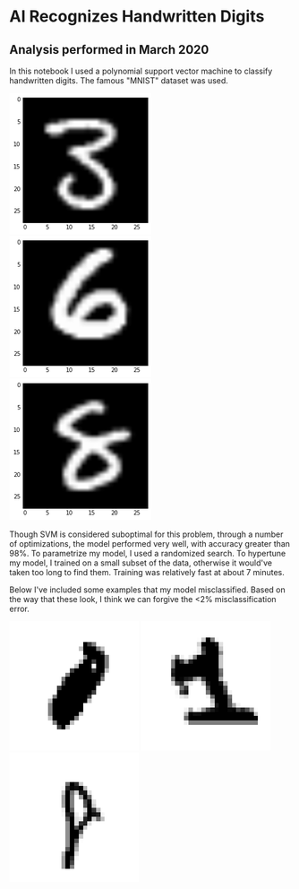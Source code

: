# AI Recognizes Handwritten Digits
## Analysis performed in March 2020
In this notebook I used a polynomial support vector machine to classify handwritten digits. The famous "MNIST" dataset was used. 

![Three](./images/3.png)
![Six](./images/6.png)
![Eight](./images/8.png)

Though SVM is considered suboptimal for this problem, through a number of optimizations, the model performed very well, with accuracy greater than 98%. To parametrize my model, I used a randomized search. To hypertune my model, I trained on a small subset of the data, otherwise it would've taken too long to find them. Training was relatively fast at about 7 minutes.  

Below I've included some examples that my model misclassified. Based on the way that these look, I think we can forgive the <2% misclassification error.

![Zero](./images/0.png)
![One](./images/1.png)
![Eight Again](./images/8_2.png)

